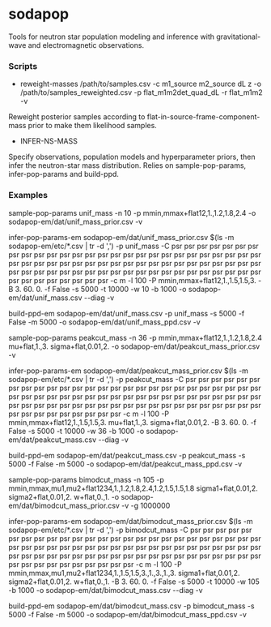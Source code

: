 # sodapop
Tools for neutron star population modeling and inference with gravitational-wave and electromagnetic observations.

### Scripts

* reweight-masses /path/to/samples.csv -c m1_source m2_source dL z -o /path/to/samples_reweighted.csv -p flat_m1m2det_quad_dL -r flat_m1m2 -v

Reweight posterior samples according to flat-in-source-frame-component-mass prior to make them likelihood samples.

* INFER-NS-MASS

Specify observations, population models and hyperparameter priors, then infer the neutron-star mass distribution. Relies on sample-pop-params, infer-pop-params and build-ppd.

### Examples

sample-pop-params unif_mass -n 10 -p mmin,mmax+flat12,1.,1.2,1.8,2.4 -o sodapop-em/dat/unif_mass_prior.csv -v

infer-pop-params-em sodapop-em/dat/unif_mass_prior.csv $(ls -m sodapop-em/etc/*.csv | tr -d ',') -p unif_mass -C psr psr psr psr psr psr psr psr psr psr psr psr psr psr psr psr psr psr psr psr psr psr psr psr psr psr psr psr psr psr psr psr psr psr psr psr psr psr psr psr psr psr psr psr psr psr psr psr psr psr psr psr psr psr psr psr psr psr psr psr psr psr psr psr psr psr psr psr psr psr psr psr psr psr psr -c m -l 100 -P mmin,mmax+flat12,1.,1.5,1.5,3. -B 3. 60. 0. -f False -s 5000 -t 10000 -w 10 -b 1000 -o sodapop-em/dat/unif_mass.csv --diag -v

build-ppd-em sodapop-em/dat/unif_mass.csv -p unif_mass -s 5000 -f False -m 5000 -o sodapop-em/dat/unif_mass_ppd.csv -v


sample-pop-params peakcut_mass -n 36 -p mmin,mmax+flat12,1.,1.2,1.8,2.4 mu+flat,1.,3. sigma+flat,0.01,2. -o sodapop-em/dat/peakcut_mass_prior.csv -v

infer-pop-params-em sodapop-em/dat/peakcut_mass_prior.csv $(ls -m sodapop-em/etc/*.csv | tr -d ',') -p peakcut_mass -C psr psr psr psr psr psr psr psr psr psr psr psr psr psr psr psr psr psr psr psr psr psr psr psr psr psr psr psr psr psr psr psr psr psr psr psr psr psr psr psr psr psr psr psr psr psr psr psr psr psr psr psr psr psr psr psr psr psr psr psr psr psr psr psr psr psr psr psr psr psr psr psr psr psr psr -c m -l 100 -P mmin,mmax+flat12,1.,1.5,1.5,3. mu+flat,1.,3. sigma+flat,0.01,2. -B 3. 60. 0. -f False -s 5000 -t 10000 -w 36 -b 1000 -o sodapop-em/dat/peakcut_mass.csv --diag -v

build-ppd-em sodapop-em/dat/peakcut_mass.csv -p peakcut_mass -s 5000 -f False -m 5000 -o sodapop-em/dat/peakcut_mass_ppd.csv -v


sample-pop-params bimodcut_mass -n 105 -p mmin,mmax,mu1,mu2+flat1234,1.,1.2,1.8,2.4,1.2,1.5,1.5,1.8 sigma1+flat,0.01,2. sigma2+flat,0.01,2. w+flat,0.,1. -o sodapop-em/dat/bimodcut_mass_prior.csv -v -g 1000000

infer-pop-params-em sodapop-em/dat/bimodcut_mass_prior.csv $(ls -m sodapop-em/etc/*.csv | tr -d ',') -p bimodcut_mass -C psr psr psr psr psr psr psr psr psr psr psr psr psr psr psr psr psr psr psr psr psr psr psr psr psr psr psr psr psr psr psr psr psr psr psr psr psr psr psr psr psr psr psr psr psr psr psr psr psr psr psr psr psr psr psr psr psr psr psr psr psr psr psr psr psr psr psr psr psr psr psr psr psr psr psr -c m -l 100 -P mmin,mmax,mu1,mu2+flat1234,1.,1.5,1.5,3.,1.,3.,1.,3. sigma1+flat,0.01,2. sigma2+flat,0.01,2. w+flat,0.,1. -B 3. 60. 0. -f False -s 5000 -t 10000 -w 105 -b 1000 -o sodapop-em/dat/bimodcut_mass.csv --diag -v

build-ppd-em sodapop-em/dat/bimodcut_mass.csv -p bimodcut_mass -s 5000 -f False -m 5000 -o sodapop-em/dat/bimodcut_mass_ppd.csv -v
